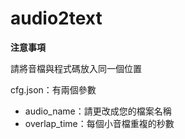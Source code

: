 # audio2text
**注意事項**

請將音檔與程式碼放入同一個位置


cfg.json：有兩個參數
* audio_name：請更改成您的檔案名稱
* overlap_time：每個小音檔重複的秒數
